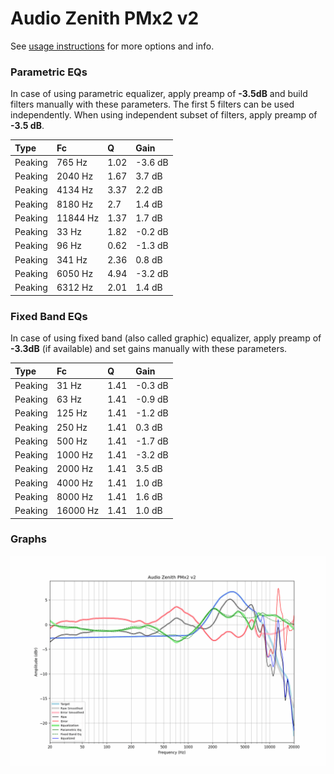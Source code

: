 # Audio Zenith PMx2 v2
See [usage instructions](https://github.com/jaakkopasanen/AutoEq#usage) for more options and info.

### Parametric EQs
In case of using parametric equalizer, apply preamp of **-3.5dB** and build filters manually
with these parameters. The first 5 filters can be used independently.
When using independent subset of filters, apply preamp of **-3.5 dB**.

| Type    | Fc       |    Q | Gain    |
|:--------|:---------|:-----|:--------|
| Peaking | 765 Hz   | 1.02 | -3.6 dB |
| Peaking | 2040 Hz  | 1.67 | 3.7 dB  |
| Peaking | 4134 Hz  | 3.37 | 2.2 dB  |
| Peaking | 8180 Hz  | 2.7  | 1.4 dB  |
| Peaking | 11844 Hz | 1.37 | 1.7 dB  |
| Peaking | 33 Hz    | 1.82 | -0.2 dB |
| Peaking | 96 Hz    | 0.62 | -1.3 dB |
| Peaking | 341 Hz   | 2.36 | 0.8 dB  |
| Peaking | 6050 Hz  | 4.94 | -3.2 dB |
| Peaking | 6312 Hz  | 2.01 | 1.4 dB  |

### Fixed Band EQs
In case of using fixed band (also called graphic) equalizer, apply preamp of **-3.3dB**
(if available) and set gains manually with these parameters.

| Type    | Fc       |    Q | Gain    |
|:--------|:---------|:-----|:--------|
| Peaking | 31 Hz    | 1.41 | -0.3 dB |
| Peaking | 63 Hz    | 1.41 | -0.9 dB |
| Peaking | 125 Hz   | 1.41 | -1.2 dB |
| Peaking | 250 Hz   | 1.41 | 0.3 dB  |
| Peaking | 500 Hz   | 1.41 | -1.7 dB |
| Peaking | 1000 Hz  | 1.41 | -3.2 dB |
| Peaking | 2000 Hz  | 1.41 | 3.5 dB  |
| Peaking | 4000 Hz  | 1.41 | 1.0 dB  |
| Peaking | 8000 Hz  | 1.41 | 1.6 dB  |
| Peaking | 16000 Hz | 1.41 | 1.0 dB  |

### Graphs
![](./Audio%20Zenith%20PMx2%20v2.png)